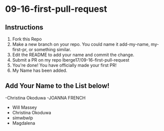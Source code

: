 # 09-16-first-pull-request

## Instructions
1. Fork this Repo
2. Make a new branch on your repo. You could name it add-my-name, my-first-pr, or something similar.
3. Edit the README to add your name and commit the change.
4. Submit a PR on my repo lberge17/09-16-first-pull-request
5. You're done! You have officially made your first PR!
6. My Name has been added.

## Add Your Name to the List below!

-Christina Okoduwa
-JOANNA FRENCH
- Will Massey
- Christina Okoduwa
- simwbwlp
- Magdalena